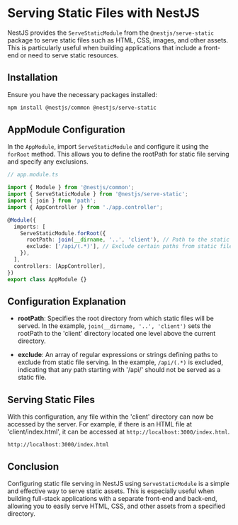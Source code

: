 # Serving Static Files with NestJS

NestJS provides the `ServeStaticModule` from the `@nestjs/serve-static` package to serve static files such as HTML, CSS, images, and other assets. This is particularly useful when building applications that include a front-end or need to serve static resources.

## Installation

Ensure you have the necessary packages installed:

```bash
npm install @nestjs/common @nestjs/serve-static
```

## AppModule Configuration

In the `AppModule`, import `ServeStaticModule` and configure it using the `forRoot` method. This allows you to define the rootPath for static file serving and specify any exclusions.

```typescript
// app.module.ts

import { Module } from '@nestjs/common';
import { ServeStaticModule } from '@nestjs/serve-static';
import { join } from 'path';
import { AppController } from './app.controller';

@Module({
  imports: [
    ServeStaticModule.forRoot({
      rootPath: join(__dirname, '..', 'client'), // Path to the static files
      exclude: ['/api/(.*)'], // Exclude certain paths from static file serving
    }),
  ],
  controllers: [AppController],
})
export class AppModule {}
```

## Configuration Explanation

- **rootPath**: Specifies the root directory from which static files will be served. In the example, `join(__dirname, '..', 'client')` sets the rootPath to the 'client' directory located one level above the current directory.

- **exclude**: An array of regular expressions or strings defining paths to exclude from static file serving. In the example, `/api/(.*)` is excluded, indicating that any path starting with '/api/' should not be served as a static file.

## Serving Static Files

With this configuration, any file within the 'client' directory can now be accessed by the server. For example, if there is an HTML file at 'client/index.html', it can be accessed at `http://localhost:3000/index.html`.

```plaintext
http://localhost:3000/index.html
```

## Conclusion

Configuring static file serving in NestJS using `ServeStaticModule` is a simple and effective way to serve static assets. This is especially useful when building full-stack applications with a separate front-end and back-end, allowing you to easily serve HTML, CSS, and other assets from a specified directory.